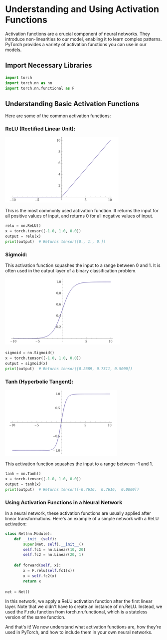 # Understanding and Using Activation Functions

Activation functions are a crucial component of neural networks. They introduce non-linearities to our model, enabling it to learn complex patterns. 
PyTorch provides a variety of activation functions you can use in our models.

## Import Necessary Libraries
```python
import torch
import torch.nn as nn
import torch.nn.functional as F
```

## Understanding Basic Activation Functions
Here are some of the common activation functions:

### ReLU (Rectified Linear Unit): 

![ReLU Function](images/relu.png "ReLU")

This is the most commonly used activation function. It returns the input for all positive values of input, and returns 0 for all negative values of input.

```python
relu = nn.ReLU()
x = torch.tensor([-1.0, 1.0, 0.0])
output = relu(x)
print(output)  # Returns tensor([0., 1., 0.])
```

### Sigmoid: 

This activation function squashes the input to a range between 0 and 1. It is often used in the output layer of a binary classification problem.

![Sigmoid Function](images/sigmoid.png "Sigmoid")

```python
sigmoid = nn.Sigmoid()
x = torch.tensor([-1.0, 1.0, 0.0])
output = sigmoid(x)
print(output)  # Returns tensor([0.2689, 0.7311, 0.5000])
```

### Tanh (Hyperbolic Tangent): 

![Tanh Function](images/tanh.png "Tanh")

This activation function squashes the input to a range between -1 and 1.

```python
tanh = nn.Tanh()
x = torch.tensor([-1.0, 1.0, 0.0])
output = tanh(x)
print(output)  # Returns tensor([-0.7616,  0.7616,  0.0000])
```

### Using Activation Functions in a Neural Network
In a neural network, these activation functions are usually applied after linear transformations. Here's an example of a simple network with a ReLU activation:

```python
class Net(nn.Module):
    def __init__(self):
        super(Net, self).__init__()
        self.fc1 = nn.Linear(10, 20)
        self.fc2 = nn.Linear(20, 1)

    def forward(self, x):
        x = F.relu(self.fc1(x))
        x = self.fc2(x)
        return x

net = Net()
```

In this network, we apply a ReLU activation function after the first linear layer. Note that we didn't have to create an instance of nn.ReLU. 
Instead, we used the F.relu function from torch.nn.functional, which is a stateless version of the same function.

And that's it! We now understand what activation functions are, how they're used in PyTorch, and how to include them in your own neural networks.
